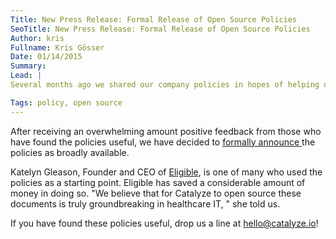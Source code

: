 ```yaml
---
Title: New Press Release: Formal Release of Open Source Policies
SeoTitle: New Press Release: Formal Release of Open Source Policies
Author: kris
Fullname: Kris Gösser
Date: 01/14/2015
Summary: 
Lead: |
Several months ago we shared our company policies in hopes of helping other digital health startups and businesses get one step closer to HIPAA compliance without having to take on the burden of getting there. Since then we've been gathering feedback from the health tech community, and made several updates to the [policies](http://catalyzeio.github.io/policies/), with more updates in store.

Tags: policy, open source
---
```

After receiving an overwhelming amount positive feedback from those who have found the policies useful, we have decided to [formally announce ](http://www.prweb.com/releases/2015/01/prweb12442733.htm)the policies as broadly available.

Katelyn Gleason, Founder and CEO of [Eligible](https://www.eligibleapi.com/), is one of many who used the policies as a starting point. Eligible has saved a considerable amount of money in doing so. "We believe that for Catalyze to open source these documents is truly groundbreaking in healthcare IT, " she told us.

If you have found these policies useful, drop us a line at [hello@catalyze.io](mailto:hello@catalyze.io)!
